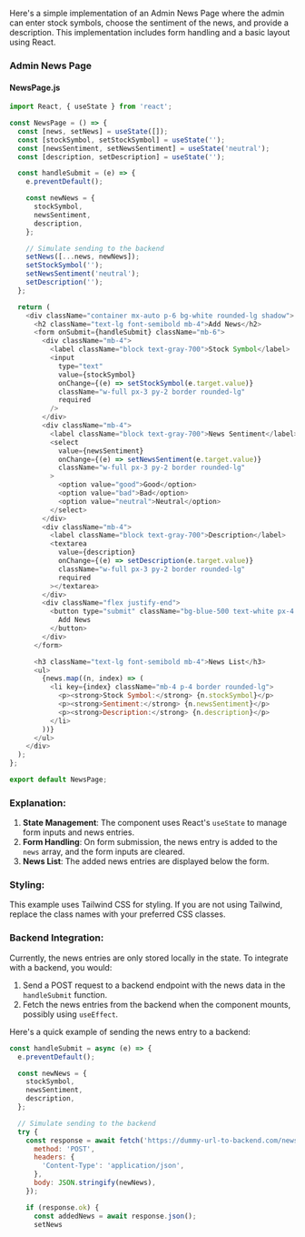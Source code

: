 Here's a simple implementation of an Admin News Page where the admin can enter stock symbols, choose the sentiment of the news, and provide a description. This implementation includes form handling and a basic layout using React.

### Admin News Page

#### NewsPage.js

```javascript
import React, { useState } from 'react';

const NewsPage = () => {
  const [news, setNews] = useState([]);
  const [stockSymbol, setStockSymbol] = useState('');
  const [newsSentiment, setNewsSentiment] = useState('neutral');
  const [description, setDescription] = useState('');

  const handleSubmit = (e) => {
    e.preventDefault();

    const newNews = {
      stockSymbol,
      newsSentiment,
      description,
    };

    // Simulate sending to the backend
    setNews([...news, newNews]);
    setStockSymbol('');
    setNewsSentiment('neutral');
    setDescription('');
  };

  return (
    <div className="container mx-auto p-6 bg-white rounded-lg shadow">
      <h2 className="text-lg font-semibold mb-4">Add News</h2>
      <form onSubmit={handleSubmit} className="mb-6">
        <div className="mb-4">
          <label className="block text-gray-700">Stock Symbol</label>
          <input
            type="text"
            value={stockSymbol}
            onChange={(e) => setStockSymbol(e.target.value)}
            className="w-full px-3 py-2 border rounded-lg"
            required
          />
        </div>
        <div className="mb-4">
          <label className="block text-gray-700">News Sentiment</label>
          <select
            value={newsSentiment}
            onChange={(e) => setNewsSentiment(e.target.value)}
            className="w-full px-3 py-2 border rounded-lg"
          >
            <option value="good">Good</option>
            <option value="bad">Bad</option>
            <option value="neutral">Neutral</option>
          </select>
        </div>
        <div className="mb-4">
          <label className="block text-gray-700">Description</label>
          <textarea
            value={description}
            onChange={(e) => setDescription(e.target.value)}
            className="w-full px-3 py-2 border rounded-lg"
            required
          ></textarea>
        </div>
        <div className="flex justify-end">
          <button type="submit" className="bg-blue-500 text-white px-4 py-2 rounded-lg">
            Add News
          </button>
        </div>
      </form>

      <h3 className="text-lg font-semibold mb-4">News List</h3>
      <ul>
        {news.map((n, index) => (
          <li key={index} className="mb-4 p-4 border rounded-lg">
            <p><strong>Stock Symbol:</strong> {n.stockSymbol}</p>
            <p><strong>Sentiment:</strong> {n.newsSentiment}</p>
            <p><strong>Description:</strong> {n.description}</p>
          </li>
        ))}
      </ul>
    </div>
  );
};

export default NewsPage;
```

### Explanation:
1. **State Management**: The component uses React's `useState` to manage form inputs and news entries.
2. **Form Handling**: On form submission, the news entry is added to the `news` array, and the form inputs are cleared.
3. **News List**: The added news entries are displayed below the form.

### Styling:
This example uses Tailwind CSS for styling. If you are not using Tailwind, replace the class names with your preferred CSS classes.

### Backend Integration:
Currently, the news entries are only stored locally in the state. To integrate with a backend, you would:
1. Send a POST request to a backend endpoint with the news data in the `handleSubmit` function.
2. Fetch the news entries from the backend when the component mounts, possibly using `useEffect`.

Here's a quick example of sending the news entry to a backend:

```javascript
const handleSubmit = async (e) => {
  e.preventDefault();

  const newNews = {
    stockSymbol,
    newsSentiment,
    description,
  };

  // Simulate sending to the backend
  try {
    const response = await fetch('https://dummy-url-to-backend.com/news', {
      method: 'POST',
      headers: {
        'Content-Type': 'application/json',
      },
      body: JSON.stringify(newNews),
    });

    if (response.ok) {
      const addedNews = await response.json();
      setNews